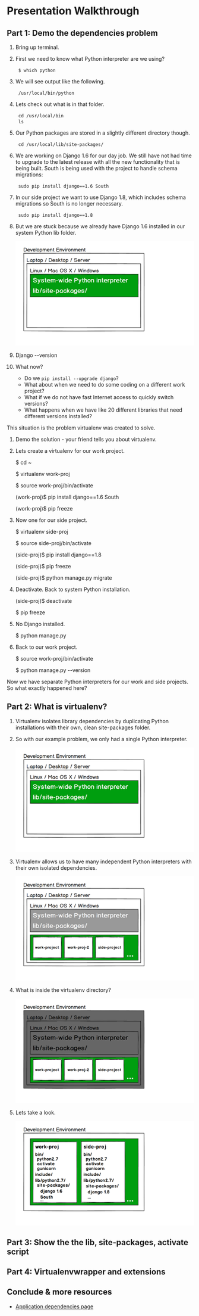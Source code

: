 # Presentation Walkthrough


## Part 1: Demo the dependencies problem
1. Bring up terminal.

1. First we need to know what Python interpreter are we using?

        $ which python

1. We will see output like the following.

        /usr/local/bin/python

1. Lets check out what is in that folder.

        cd /usr/local/bin
        ls

1. Our Python packages are stored in a slightly different directory though.

        cd /usr/local/lib/site-packages/

1. We are working on Django 1.6 for our day job. We still have not had time
   to upgrade to the latest release with all the new functionality that is
   being built. South is being used with the project to handle schema 
   migrations:

        sudo pip install django==1.6 South

1. In our side project we want to use Django 1.8, which includes schema
   migrations so South is no longer necessary.

        sudo pip install django==1.8


1. But we are stuck because we already have Django 1.6 installed in our
   system Python lib folder.

   <img src="./img/python-system-installation.png">

1. Django --version


1. What now?

    * Do we ``pip install --upgrade django``? 
    * What about when we need to do some coding on a different work project? 
    * What if we do not have fast Internet access to quickly switch versions?
    * What happens when we have like 20 different libraries that need different
      versions installed?

This situation is the problem virtualenv was created to solve.

1. Demo the solution - your friend tells you about virtualenv.

1. Lets create a virtualenv for our work project.

    $ cd ~

    $ virtualenv work-proj

    $ source work-proj/bin/activate
    
    (work-proj)$ pip install django==1.6 South

    (work-proj)$ pip freeze 


1. Now one for our side project.

    $ virtualenv side-proj

    $ source side-proj/bin/activate
    
    (side-proj)$ pip install django==1.8

    (side-proj)$ pip freeze

    (side-proj)$ python manage.py migrate


1. Deactivate. Back to system Python installation.
    
    (side-proj)$ deactivate

    $ pip freeze

1. No Django installed.

    $ python manage.py


1. Back to our work project.

    $ source work-proj/bin/activate

    $ python manage.py --version


Now we have separate Python interpreters for our work and side projects. So
what exactly happened here?


## Part 2: What is virtualenv?
1. Virtualenv isolates library dependencies by duplicating Python installations
   with their own, clean site-packages folder.

1. So with our example problem, we only had a single Python interpreter.
   
   <img src="./img/python-system-installation.png">


1. Virtualenv allows us to have many independent Python interpreters with 
   their own isolated dependencies.

   <img src="./img/python-virtualenvs.png">
  

1. What is inside the virtualenv directory?

   <img src="./img/virtualenv-focus.png">
  
1. Lets take a look.

   <img src="./img/virtualenv-inspection.png">


## Part 3: Show the the lib, site-packages, activate script


## Part 4: Virtualenvwrapper and extensions


## Conclude & more resources
* [Application dependencies page](http://www.fullstackpython.com/application-dependencies.html)

